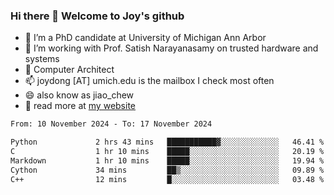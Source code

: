 ### Hi there 👋 Welcome to Joy's github

- 🔭 I’m a PhD candidate at University of Michigan Ann Arbor
- 🌱 I’m working with Prof. Satish Narayanasamy on trusted hardware and systems
- 👯 Computer Architect
- 📫 joydong [AT] umich.edu is the mailbox I check most often
- 😄 also know as jiao_chew
- 💬 read more at [my website](https://joydddd.github.io/)
<!--START_SECTION:waka-->

```txt
From: 10 November 2024 - To: 17 November 2024

Python             2 hrs 43 mins   ███████████▓░░░░░░░░░░░░░   46.41 %
C                  1 hr 10 mins    █████░░░░░░░░░░░░░░░░░░░░   20.19 %
Markdown           1 hr 10 mins    █████░░░░░░░░░░░░░░░░░░░░   19.94 %
Cython             34 mins         ██▒░░░░░░░░░░░░░░░░░░░░░░   09.89 %
C++                12 mins         █░░░░░░░░░░░░░░░░░░░░░░░░   03.48 %
```

<!--END_SECTION:waka-->
